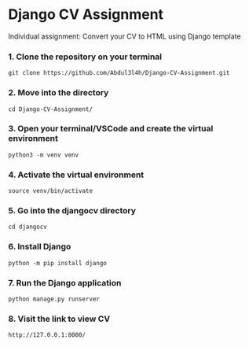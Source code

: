 # Django CV Assignment
Individual assignment: Convert your CV to HTML using Django template

### 1. Clone the repository on your terminal
 `git clone https://github.com/Abdul3l4h/Django-CV-Assignment.git` 
 
### 2. Move into the directory
`cd Django-CV-Assignment/`

### 3. Open your terminal/VSCode and create the virtual environment
`python3 -m venv venv`

### 4. Activate the virtual environment 
`source venv/bin/activate`

### 5. Go into the djangocv directory 
`cd djangocv`

### 6. Install Django
`python -m pip install django`

### 7. Run the Django application
`python manage.py runserver`

### 8. Visit the link to view CV
`http://127.0.0.1:8000/`
